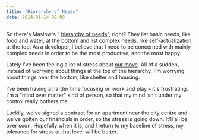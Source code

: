 ```yaml
---
title: "Hierarchy of Needs"
date: 2014-01-14 00:00
---
```


So there's Maslow's " [hierarchy of needs](http://en.wikipedia.org/wiki/Maslow's_hierarchy_of_needs)", right? They list basic needs, like food and water, at the bottom and list complex needs, like self-actualization, at the top. As a developer, I believe that I need to be concerned with mainly complex needs in order to be the most productive, and the most happy.

Lately I've been feeling a lot of stress about [our move](/blog/moving-to-amsterdam). All of a sudden, instead of worrying about things at the top of the hierarchy, I'm worrying about things near the bottom, like shelter and housing.

I've been having a harder time focusing on work and play – it's frustrating. I'm a "mind over matter" kind of person, so that my mind isn't under my control really bothers me.

Luckily, we've signed a contract for an apartment near the city centre and we've gotten our financials in order, so the stress is going down. It'll all be over soon. Hopefully when it is, and I return to my baseline of stress, my tolerance for stress at that level will be better.

<!-- more -->
